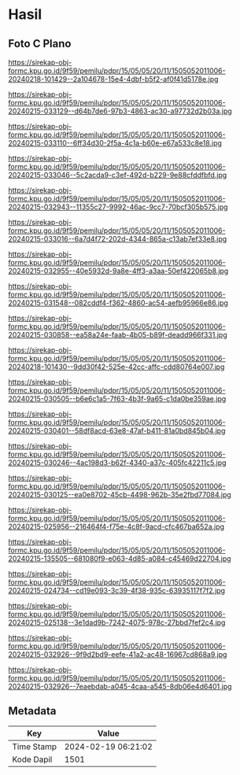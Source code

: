 # Hasil

## Foto C Plano

https://sirekap-obj-formc.kpu.go.id/9f59/pemilu/pdpr/15/05/05/20/11/1505052011006-20240218-101429--2a104678-15e4-4dbf-b5f2-af0f41d5178e.jpg

https://sirekap-obj-formc.kpu.go.id/9f59/pemilu/pdpr/15/05/05/20/11/1505052011006-20240215-033129--d64b7de6-97b3-4863-ac30-a97732d2b03a.jpg

https://sirekap-obj-formc.kpu.go.id/9f59/pemilu/pdpr/15/05/05/20/11/1505052011006-20240215-033110--6ff34d30-2f5a-4c1a-b60e-e67a533c8e18.jpg

https://sirekap-obj-formc.kpu.go.id/9f59/pemilu/pdpr/15/05/05/20/11/1505052011006-20240215-033046--5c2acda9-c3ef-492d-b229-9e88cfddfbfd.jpg

https://sirekap-obj-formc.kpu.go.id/9f59/pemilu/pdpr/15/05/05/20/11/1505052011006-20240215-032943--11355c27-9992-46ac-9cc7-70bcf305b575.jpg

https://sirekap-obj-formc.kpu.go.id/9f59/pemilu/pdpr/15/05/05/20/11/1505052011006-20240215-033016--6a7d4f72-202d-4344-865a-c13ab7ef33e8.jpg

https://sirekap-obj-formc.kpu.go.id/9f59/pemilu/pdpr/15/05/05/20/11/1505052011006-20240215-032955--40e5932d-9a8e-4ff3-a3aa-50ef422065b8.jpg

https://sirekap-obj-formc.kpu.go.id/9f59/pemilu/pdpr/15/05/05/20/11/1505052011006-20240215-031548--082cddf4-f362-4860-ac54-aefb95966e86.jpg

https://sirekap-obj-formc.kpu.go.id/9f59/pemilu/pdpr/15/05/05/20/11/1505052011006-20240215-030858--ea58a24e-faab-4b05-b89f-deadd966f331.jpg

https://sirekap-obj-formc.kpu.go.id/9f59/pemilu/pdpr/15/05/05/20/11/1505052011006-20240218-101430--9dd30f42-525e-42cc-affc-cdd80764e007.jpg

https://sirekap-obj-formc.kpu.go.id/9f59/pemilu/pdpr/15/05/05/20/11/1505052011006-20240215-030505--b6e6c1a5-7f63-4b3f-9a65-c1da0be359ae.jpg

https://sirekap-obj-formc.kpu.go.id/9f59/pemilu/pdpr/15/05/05/20/11/1505052011006-20240215-030401--58df8acd-63e8-47af-b411-81a0bd845b04.jpg

https://sirekap-obj-formc.kpu.go.id/9f59/pemilu/pdpr/15/05/05/20/11/1505052011006-20240215-030246--4ac198d3-b62f-4340-a37c-405fc42211c5.jpg

https://sirekap-obj-formc.kpu.go.id/9f59/pemilu/pdpr/15/05/05/20/11/1505052011006-20240215-030125--ea0e8702-45cb-4498-962b-35e2fbd77084.jpg

https://sirekap-obj-formc.kpu.go.id/9f59/pemilu/pdpr/15/05/05/20/11/1505052011006-20240215-025956--216464f4-f75e-4c8f-9acd-cfc467ba652a.jpg

https://sirekap-obj-formc.kpu.go.id/9f59/pemilu/pdpr/15/05/05/20/11/1505052011006-20240215-135505--681080f9-e063-4d85-a084-c45469d22704.jpg

https://sirekap-obj-formc.kpu.go.id/9f59/pemilu/pdpr/15/05/05/20/11/1505052011006-20240215-024734--cd19e093-3c39-4f38-935c-63935117f7f2.jpg

https://sirekap-obj-formc.kpu.go.id/9f59/pemilu/pdpr/15/05/05/20/11/1505052011006-20240215-025138--3e1dad9b-7242-4075-978c-27bbd7fef2c4.jpg

https://sirekap-obj-formc.kpu.go.id/9f59/pemilu/pdpr/15/05/05/20/11/1505052011006-20240215-032926--9f9d2bd9-eefe-41a2-ac48-16967cd868a9.jpg

https://sirekap-obj-formc.kpu.go.id/9f59/pemilu/pdpr/15/05/05/20/11/1505052011006-20240215-032926--7eaebdab-a045-4caa-a545-8db06e4d6401.jpg


## Metadata

| Key        | Value               |
| ---------- | ------------------- |
| Time Stamp | 2024-02-19 06:21:02 |
| Kode Dapil | 1501                |




